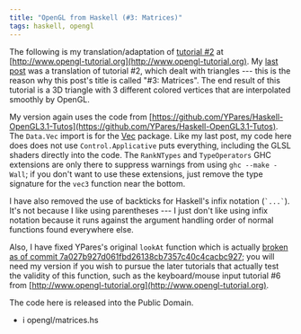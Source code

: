 ```yaml
---
title: "OpenGL from Haskell (#3: Matrices)"
tags: haskell, opengl
---
```


The following is my translation/adaptation of [tutorial #2](http://www.opengl-tutorial.org/beginners-tutorials/tutorial-3-matrices/) at [http://www.opengl-tutorial.org](http://www.opengl-tutorial.org).
My [last post](2014-03-15-opengl-from-haskell.html) was a translation of tutorial #2, which dealt with triangles --- this is the reason why this post's title is called "#3: Matrices".
The end result of this tutorial is a 3D triangle with 3 different colored vertices that are interpolated smoothly by OpenGL.

My version again uses the code from [https://github.com/YPares/Haskell-OpenGL3.1-Tutos](https://github.com/YPares/Haskell-OpenGL3.1-Tutos).
The `Data.Vec` import is for the [Vec](http://hackage.haskell.org/package/Vec) package.
Like my last post, my code here does does not use `Control.Applicative` puts everything, including the GLSL shaders directly into the code.
The `RankNTypes` and `TypeOperators` GHC extensions are only there to suppress warnings from using `ghc --make -Wall`; if you don't want to use these extensions, just remove the type signature for the `vec3` function near the bottom.

I have also removed the use of backticks for Haskell's infix notation (`` `...` ``).
It's not because I like using parentheses --- I just don't like using infix notation because it runs against the argument handling order of normal functions found everywhere else.

Also, I have fixed YPares's original `lookAt` function which is actually [broken as of commit 7a027b927d061fbd26138cb7357c40c4cacbc927](https://github.com/YPares/Haskell-OpenGL3.1-Tutos/commit/7a027b927d061fbd26138cb7357c40c4cacbc927); you will need my version if you wish to pursue the later tutorials that actually test the validity of this function, such as the keyboard/mouse input tutorial #6 from [http://www.opengl-tutorial.org](http://www.opengl-tutorial.org).

The code here is released into the Public Domain.

- i opengl/matrices.hs
